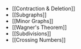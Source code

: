 - [[Contraction & Deletion]]
- [[Subgraphs]]
- [[Minor Graphs]]
- [[Wagner's Theorem]]
- [[Subdivisions]]
- [[Crossing Numbers]]